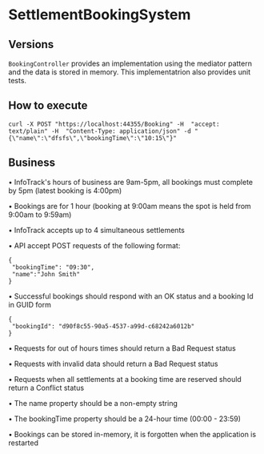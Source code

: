 # SettlementBookingSystem

## Versions

`BookingController` provides an implementation using the mediator pattern and the data is stored in memory.
This implementatrion also provides unit tests.

## How to execute

```
curl -X POST "https://localhost:44355/Booking" -H  "accept: text/plain" -H  "Content-Type: application/json" -d "{\"name\":\"dfsfs\",\"bookingTime\":\"10:15\"}"
```

## Business

• InfoTrack's hours of business are 9am-5pm, all bookings must complete by 5pm (latest booking 
is 4:00pm)

• Bookings are for 1 hour (booking at 9:00am means the spot is held from 9:00am to 9:59am)

• InfoTrack accepts up to 4 simultaneous settlements

• API accept POST requests of the following format:

```
{
 "bookingTime": "09:30",
 "name":"John Smith"
}
```

• Successful bookings should respond with an OK status and a booking Id in GUID form

```
{
 "bookingId": "d90f8c55-90a5-4537-a99d-c68242a6012b"
}
```

• Requests for out of hours times should return a Bad Request status

• Requests with invalid data should return a Bad Request status

• Requests when all settlements at a booking time are reserved should return a Conflict status

• The name property should be a non-empty string

• The bookingTime property should be a 24-hour time (00:00 - 23:59)

• Bookings can be stored in-memory, it is forgotten when the application is restarted
